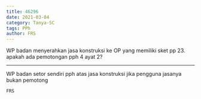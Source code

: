 ```yaml
---
title: 46296
date: 2021-03-04
category: Tanya-SC
tags: PPh
author: FRS
---
```


WP badan menyerahkan jasa konstruksi ke OP yang memiliki sket pp 23. apakah ada pemotongan pph 4 ayat 2?

---

WP badan setor sendiri pph atas jasa konstruksi jika pengguna jasanya bukan pemotong

`FRS`
